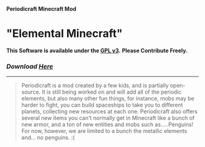 **Periodicraft Minecraft Mod**

"Elemental Minecraft"
==========================

**This Software is available under the [GPL v3](http://www.gnu.org/licenses/gpl.html).**
**Please Contribute Freely.**

### **_Download [Here](https://sourceforge.net/projects/periodicraft/files/)_**

***

>Periodicraft is a mod created by a few kids, and is partially open-source. It is still being worked on and will add all of the periodic elements, but also many other fun things, for instance, mobs may be harder to fight, you can build spaceships to take you to different planets, collecting new resources at each one.
>Periodicraft also offers several new items you can't normally get in Minecraft like a bunch of new armor, and a ton of new entities and mobs such as.....Penguins! For now, however, we are limited to a bunch the metallic elements and… no penguins. :( 
